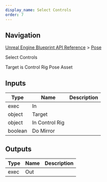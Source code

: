 ```yaml
---
display_name: Select Controls
order: 7
---
```

## Navigation

[Unreal Engine Blueprint API Reference](https://dev.epicgames.com/documentation/en-us/unreal-engine/BlueprintAPI) > [Pose](https://dev.epicgames.com/documentation/en-us/unreal-engine/BlueprintAPI/Pose)

Select Controls

Target is Control Rig Pose Asset

## Inputs

| Type | Name | Description |
| --- | --- | --- |
| exec | In |  |
| object | Target |  |
| object | In Control Rig |  |
| boolean | Do Mirror |  |

## Outputs

| Type | Name | Description |
| --- | --- | --- |
| exec | Out |  |
